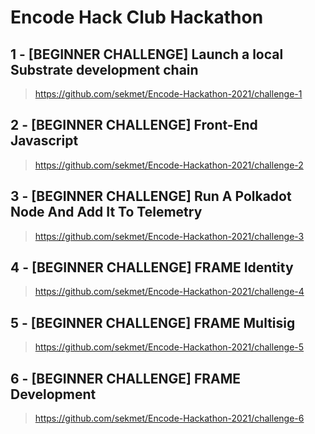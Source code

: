 # Encode Hack Club Hackathon

## 1 - [BEGINNER CHALLENGE] Launch a local Substrate development chain

> https://github.com/sekmet/Encode-Hackathon-2021/challenge-1

## 2 - [BEGINNER CHALLENGE] Front-End Javascript

> https://github.com/sekmet/Encode-Hackathon-2021/challenge-2

## 3 - [BEGINNER CHALLENGE] Run A Polkadot Node And Add It To Telemetry

> https://github.com/sekmet/Encode-Hackathon-2021/challenge-3

## 4 - [BEGINNER CHALLENGE] FRAME Identity

> https://github.com/sekmet/Encode-Hackathon-2021/challenge-4

## 5 - [BEGINNER CHALLENGE] FRAME Multisig

> https://github.com/sekmet/Encode-Hackathon-2021/challenge-5

## 6 - [BEGINNER CHALLENGE] FRAME Development

> https://github.com/sekmet/Encode-Hackathon-2021/challenge-6
